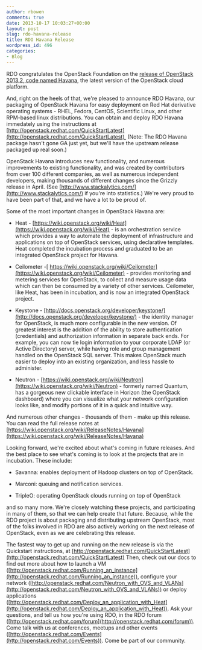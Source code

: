 ```yaml
---
author: rbowen
comments: true
date: 2013-10-17 10:03:27+00:00
layout: post
slug: rdo-havana-release
title: RDO Havana Release
wordpress_id: 496
categories:
- Blog
---
```


RDO congratulates the OpenStack Foundation on the [release of OpenStack 2013.2, code named Havana](http://www.openstack.org/software/havana/press-release), the latest version of the OpenStack cloud platform.




And, right on the heels of that, we're pleased to announce RDO Havana, our packaging of OpenStack Havana for easy deployment on Red Hat derivative operating systems - RHEL, Fedora, CentOS, Scientific Linux, and other RPM-based linux distributions. You can obtain and deploy RDO Havana immedately using the instructions at [http://openstack.redhat.com/QuickStartLatest](http://openstack.redhat.com/QuickStartLatest)  (Note: The RDO Havana package hasn't gone GA just yet, but we'll have the upstream release packaged up real soon.)


OpenStack Havana introduces new functionality, and numerous improvements to existing functionality, and was created by contributors from over 100 different companies, as well as numerous independent developers, making thousands of different changes since the Grizzly release in April. (See [http://www.stackalytics.com/](http://www.stackalytics.com/) if you're into statistics.) We're very proud to have been part of that, and we have a lot to be proud of.

Some of the most important changes in OpenStack Havana are:

* Heat - [https://wiki.openstack.org/wiki/Heat](https://wiki.openstack.org/wiki/Heat) - is an orchestration service which provides a way to automate the deployment of infrastructure and applications on top of OpenStack services, using declarative templates. Heat completed the incubation process and graduated to be an integrated OpenStack project for Havana.

* Ceilometer -[ https://wiki.openstack.org/wiki/Ceilometer](https://wiki.openstack.org/wiki/Ceilometer) - provides monitoring and metering services for OpenStack, to collect and measure usage data which can then be consumed by a variety of other services. Ceilometer, like Heat, has been in incubation, and is now an integrated OpenStack project.

* Keystone - [http://docs.openstack.org/developer/keystone/](http://docs.openstack.org/developer/keystone/) - the identity manager for OpenStack, is much more configurable in the new version. Of greatest interest is the addition of the ability to store authentication (credentials) and authorization information in separate back ends. For example, you can now tie login information to your corporate LDAP (or Active Directory) server, while having role and group management handled on the OpenStack SQL server. This makes OpenStack much easier to deploy into an existing organization, and less hassle to administer.

* Neutron - [https://wiki.openstack.org/wiki/Neutron](https://wiki.openstack.org/wiki/Neutron) - formerly named Quantum, has a gorgeous new clickable interface in Horizon (the OpenStack dashboard) where you can visualize what your network configuration looks like, and modify portions of it in a quick and intuitive way.

And numerous other changes - thousands of them - make up this release. You can read the full release notes at [https://wiki.openstack.org/wiki/ReleaseNotes/Havana](https://wiki.openstack.org/wiki/ReleaseNotes/Havana)

Looking forward, we're excited about what's coming in future releases. And the best place to see what's coming is to look at the projects that are in incubation. These include:

* Savanna: enables deployment of Hadoop clusters on top of OpenStack.


* Marconi: queuing and notification services.




* TripleO: operating OpenStack clouds running on top of OpenStack


and so many more. We're closely watching these projects, and participating in many of them, so that we can help create that future. Because, while the RDO project is about packaging and distributing upstream OpenStack, most of the folks involved in RDO are also actively working on the next release of OpenStack, even as we are celebrating this release.

The fastest way to get up and running on the new release is via the Quickstart instructions, at [http://openstack.redhat.com/QuickStartLatest](http://openstack.redhat.com/QuickStartLatest) Then, check out our docs to find out more about how to launch a VM ([http://openstack.redhat.com/Running_an_instance](http://openstack.redhat.com/Running_an_instance)), configure your network ([http://openstack.redhat.com/Neutron_with_OVS_and_VLANs](http://openstack.redhat.com/Neutron_with_OVS_and_VLANs)) or deploy applications ([http://openstack.redhat.com/Deploy_an_application_with_Heat](http://openstack.redhat.com/Deploy_an_application_with_Heat)). Ask your questions, and tell us how you're using RDO, in the RDO forum ([http://openstack.redhat.com/forum](http://openstack.redhat.com/forum)). Come talk with us at conferences, meetups and other events ([http://openstack.redhat.com/Events](http://openstack.redhat.com/Events)). Come be part of our community.
